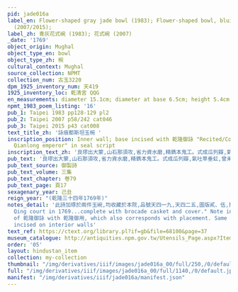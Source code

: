 ```yaml
---
pid: jade016a
label_en: Flower-shaped gray jade bowl (1983); Flower-shaped bowl, bluish-grey jade
  (2007/2015);
label_zh: 青灰花式碗 (1983); 花式碗 (2007)
_date: '1769'
object_origin: Mughal
object_type_en: bowl
object_type_zh: 椀
cultural_context: Mughal
source_collection: NPMT
collection_num: 古玉3220
dpm_1925_inventory_num: 天419
1925_inventory_loc: 乾清宮 QQG
en_measurements: diameter 15.1cm; diameter at base 6.5cm; height 5.4cm
npmt_1983_poem_listing: '16'
pub_1: Taipei 1983 pp128-129 pl2
pub_2: Taipei 2007 p58/242 cat046
pub_3: Taipei 2015 p43 cat008
text_title_zh: '詠痕都斯坦玉椀 '
inscription_position: Inner wall; base incised with 乾隆御詠 "Recited/Composed by the
  Qianlong emperor" in seal script
inscription_text_zh: '良璆出大蒙,山石那須攻,省力資水磨,精鐫本鬼工。式成瓜列瓣,氣吐草垂虹,曾未三朡伐,貢原西旅同。 '
pub_text: '良璆出大蒙,山石那須攻,省力資水磨,精鐫本鬼工。式成瓜列瓣,氣吐草垂虹,曾未三朡伐(平定回部師未至痕都斯坦),貢原西旅同。 '
pub_text_source: 御製詩
pub_text_volume: 三集
pub_text_chapter: 卷79
pub_text_page: 頁17
sexagenary_year: 己丑
reign_year: "(乾隆三十四年1769年)"
notes_detail: '此詩加琢於兩件玉碗,均收藏於本院,品號天四一九,天四二五,圖版貳、伍,插圖36,35。 Taipei 2007 p. 242: "Entered
  Qing court in 1769...complete with brocade casket and cover." Note intriguing homophone
  of 乾隆御詠 with 乾隆御用, which also corresponds with placement. Same poem as Jade016a
  incised on interior walls'
text_ref: https://ctext.org/library.pl?if=gb&file=68100&page=37
museum_catalogue: http://antiquities.npm.gov.tw/Utensils_Page.aspx?ItemId=53643
order: '05'
layout: hindustan_item
collection: my-collection
thumbnail: "/img/derivatives/iiif/images/jade016a_00/full/250,/0/default.jpg"
full: "/img/derivatives/iiif/images/jade016a_00/full/1140,/0/default.jpg"
manifest: "/img/derivatives/iiif/jade016a/manifest.json"
---
```

